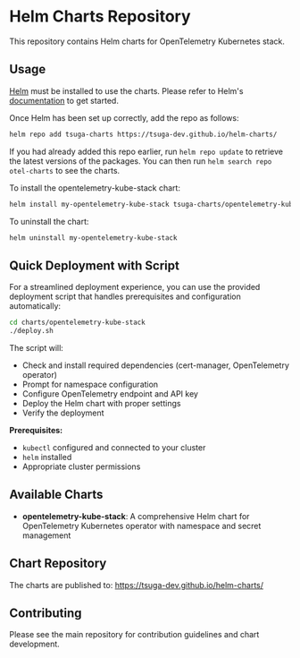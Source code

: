 # Helm Charts Repository

This repository contains Helm charts for OpenTelemetry Kubernetes stack.

## Usage

[Helm](https://helm.sh) must be installed to use the charts. Please refer to
Helm's [documentation](https://helm.sh/docs) to get started.

Once Helm has been set up correctly, add the repo as follows:

```bash
helm repo add tsuga-charts https://tsuga-dev.github.io/helm-charts/
```

If you had already added this repo earlier, run `helm repo update` to retrieve
the latest versions of the packages. You can then run `helm search repo
otel-charts` to see the charts.

To install the opentelemetry-kube-stack chart:

```bash
helm install my-opentelemetry-kube-stack tsuga-charts/opentelemetry-kube-stack
```

To uninstall the chart:

```bash
helm uninstall my-opentelemetry-kube-stack
```

## Quick Deployment with Script

For a streamlined deployment experience, you can use the provided deployment script that handles prerequisites and configuration automatically:

```bash
cd charts/opentelemetry-kube-stack
./deploy.sh
```

The script will:
- Check and install required dependencies (cert-manager, OpenTelemetry operator)
- Prompt for namespace configuration
- Configure OpenTelemetry endpoint and API key
- Deploy the Helm chart with proper settings
- Verify the deployment

**Prerequisites:**
- `kubectl` configured and connected to your cluster
- `helm` installed
- Appropriate cluster permissions

## Available Charts

- **opentelemetry-kube-stack**: A comprehensive Helm chart for OpenTelemetry Kubernetes operator with namespace and secret management

## Chart Repository

The charts are published to: https://tsuga-dev.github.io/helm-charts/

## Contributing

Please see the main repository for contribution guidelines and chart development.
